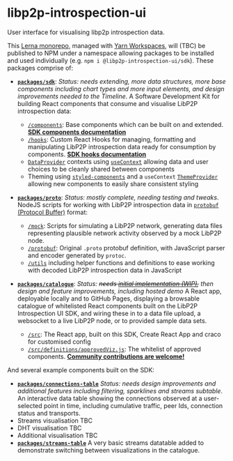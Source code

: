 # libp2p-introspection-ui

User interface for visualising libp2p introspection data.

This [Lerna monorepo](https://github.com/lerna/lerna), managed with [Yarn Workspaces](https://yarnpkg.com/lang/en/docs/workspaces/), will (TBC) be published to NPM under a namespace allowing packages to be installed and used individually (e.g. `npm i @libp2p-introspection-ui/sdk`). These packages comprise of:

- [**`packages/sdk`**](tree/master/packages/sdk): _Status: needs extending, more data structures, more base components including chart types and more input elements, and design improvements needed to the Timeline_. A Software Development Kit for building React components that consume and visualise LibP2P introspection data:
  - [`/components`](tree/master/packages/sdk/components): Base components which can be built on and extended. [**SDK components documentation**](docs/sdk/components/index.md)
  - [`/hooks`](tree/master/packages/sdk/hooks): Custom React Hooks for managing, formatting and manipulating LibP2P introspection data ready for consumption by components. [**SDK hooks documentation**](docs/sdk/hooks/index.md)
  - [`DataProvider`](tree/master/packages/sdk/components/DataProvider) contexts using [`useContext`](https://reactjs.org/docs/hooks-reference.html#usecontext) allowing data and user choices to be cleanly shared between components
  - Theming using [`styled-components`](https://github.com/styled-components/styled-components) and a `useContext` [`ThemeProvider`](tree/master/packages/sdk/components/DataProvider) allowing new components to easily share consistent styling

- [**`packages/proto`**](tree/master/packages/proto): _Status: mostly complete, needing testing and tweaks_. NodeJS scripts for working with LibP2P introspection data in [`protobuf` (Protocol Buffer)](https://developers.google.com/protocol-buffers) format:
  - [`/mock`](tree/master/packages/proto/mock): Scripts for simulating a LibP2P network, generating data files representing plausible network activity observed by a mock LibP2P node.
  - [`/protobuf`](tree/master/packages/proto/protobuf): Original `.proto` protobuf definition, with JavaScript parser and encoder generated by `protoc`.
  - [`/utils`](tree/master/packages/proto/utils) including helper functions and definitions to ease working with decoded LibP2P introspection data in JavaScript

- [**`packages/catalogue`**](tree/master/packages/catalogue): _Status: ~~needs [initial implementation (WIP)](https://github.com/nearform/libp2p-introspection-ui/pull/3),~~ then design and feature improvements, including hosted demo_ A React app, deployable locally and to GitHub Pages, displaying a browsable catalogue of whitelisted React components built on the LibP2P Introspection UI SDK, and wiring these in to a data file upload, a websocket to a live LibP2P node, or to provided sample data sets.
  - [`/src`](tree/master/packages/catalogue/src): The React app, built on this SDK, Create React App and craco for customised config
  - [`/src/definitions/approvedViz.js`](tree/master/packages/catalogue/src/definitions/approvedViz.js): The whitelist of approved components. [**Community contributions are welcome!**]()

And several example components built on the SDK:

- [**`packages/connections-table`**](tree/master/packages/connections-table) _Status: needs design improvements and additional features including filtering, sparklines and streams subtable_. An interactive data table showing the connections observed at a user-selected point in time, including cumulative traffic, peer Ids, connection status and transports.
- Streams visualisation TBC
- DHT visualisation TBC
- Additional visualisation TBC
- [**`packages/streams-table`**](tree/master/packages/streams-table) A very basic streams datatable added to demonstrate switching between visualizations in the catalogue.
